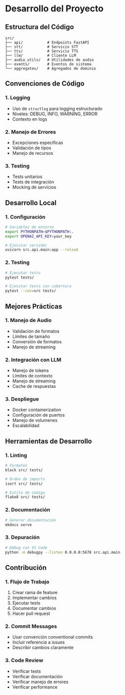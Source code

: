 # Desarrollo del Proyecto

## Estructura del Código

```
src/
├── api/           # Endpoints FastAPI
├── stt/           # Servicio STT
├── tts/           # Servicio TTS
├── llm/           # Cliente LLM
├── audio_utils/   # Utilidades de audio
├── events/        # Eventos de sistema
└── aggregates/    # Agregados de dominio
```

## Convenciones de Código

### 1. Logging
- Uso de `structlog` para logging estructurado
- Niveles: DEBUG, INFO, WARNING, ERROR
- Contexto en logs

### 2. Manejo de Errores
- Excepciones específicas
- Validación de tipos
- Manejo de recursos

### 3. Testing
- Tests unitarios
- Tests de integración
- Mocking de servicios

## Desarrollo Local

### 1. Configuración
```bash
# Variables de entorno
export PYTHONPATH=$PYTHONPATH:.
export OPENAI_API_KEY=your_key

# Ejecutar servidor
uvicorn src.api.main:app --reload
```

### 2. Testing
```bash
# Ejecutar tests
pytest tests/

# Ejecutar tests con cobertura
pytest --cov=src tests/
```

## Mejores Prácticas

### 1. Manejo de Audio
- Validación de formatos
- Límites de tamaño
- Conversión de formatos
- Manejo de streaming

### 2. Integración con LLM
- Manejo de tokens
- Límites de contexto
- Manejo de streaming
- Cache de respuestas

### 3. Despliegue
- Docker containerization
- Configuración de puertos
- Manejo de volumenes
- Escalabilidad

## Herramientas de Desarrollo

### 1. Linting
```bash
# Formateo
black src/ tests/

# Orden de imports
isort src/ tests/

# Estilo de código
flake8 src/ tests/
```

### 2. Documentación
```bash
# Generar documentación
mkdocs serve
```

### 3. Depuración
```bash
# Debug con VS Code
python -m debugpy --listen 0.0.0.0:5678 src.api.main
```

## Contribución

### 1. Flujo de Trabajo
1. Crear rama de feature
2. Implementar cambios
3. Ejecutar tests
4. Documentar cambios
5. Hacer pull request

### 2. Commit Messages
- Usar convención conventional commits
- Incluir referencia a issues
- Describir cambios claramente

### 3. Code Review
- Verificar tests
- Verificar documentación
- Verificar manejo de errores
- Verificar performance
